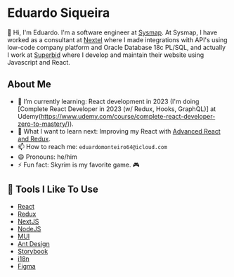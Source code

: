 # Eduardo Siqueira

👋 Hi, I'm Eduardo. I'm a software engineer at [Sysmap](https://www.sysmap.com.br). 
At Sysmap, I have worked as a consultant at [Nextel](http://bolt.nextel.com.br) where I made integrations with API's using low-code company platform and Oracle Database 18c PL/SQL, and actually I work at [Superbid](https://www.superbid.net) where I develop and maintain their website using Javascript and React.

## About Me

- 🌱 I’m currently learning: React development in 2023  (I'm doing [Complete React Developer in 2023 (w/ Redux, Hooks, GraphQL)] at Udemy(https://www.udemy.com/course/complete-react-developer-zero-to-mastery/)).
- 🤔 What I want to learn next: Improving my React with [Advanced React and Redux](https://www.udemy.com/course/react-redux-tutorial).
- 📫 How to reach me: `eduardomonteiro64@icloud.com`
- 😄 Pronouns: he/him
- ⚡ Fun fact: Skyrim is my favorite game. 🎮

## 🔧 Tools I Like To Use

- [React](https://reactjs.org)
- [Redux](https://redux.js.org)
- [NextJS](https://nextjs.org)
- [NodeJS](https://nodejs.org/en/)
- [MUI](https://mui.com)
- [Ant Design](https://ant.design)
- [Storybook](https://storybook.js.org)
- [i18n](https://www.i18next.com)
- [Figma](https://www.figma.com/)
